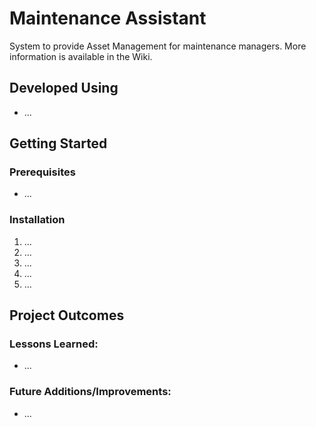 # Maintenance Assistant
System to provide Asset Management for maintenance managers. More information is available in the Wiki.

## Developed Using
* ...

## Getting Started
### Prerequisites
* ...

### Installation
1. ...
2. ...
3. ...
4. ...
5. ...


## Project Outcomes
### Lessons Learned:
* ...


### Future Additions/Improvements:
* ...

